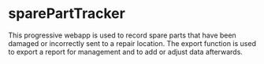 # sparePartTracker
This progressive webapp is used to record spare parts that have been damaged or incorrectly sent to a repair location. The export function is used to export a report for management and to add or adjust data afterwards.
